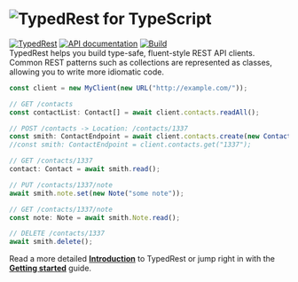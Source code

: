 # ![TypedRest](https://raw.githubusercontent.com/TypedRest/TypedRest-TypeScript/master/logo.svg) for TypeScript

[![TypedRest](https://img.shields.io/npm/v/typedrest.svg)](https://www.npmjs.com/package/typedrest)
[![API documentation](https://img.shields.io/badge/api-docs-orange.svg)](https://typescript.typedrest.net/)
[![Build](https://github.com/TypedRest/TypedRest-TypeScript/workflows/Build/badge.svg?branch=master)](https://github.com/TypedRest/TypedRest-TypeScript/actions?query=workflow%3ABuild)  
TypedRest helps you build type-safe, fluent-style REST API clients. Common REST patterns such as collections are represented as classes, allowing you to write more idiomatic code.

```typescript
const client = new MyClient(new URL("http://example.com/"));

// GET /contacts
const contactList: Contact[] = await client.contacts.readAll();

// POST /contacts -> Location: /contacts/1337
const smith: ContactEndpoint = await client.contacts.create(new Contact("Smith"));
//const smith: ContactEndpoint = client.contacts.get("1337");

// GET /contacts/1337
contact: Contact = await smith.read();

// PUT /contacts/1337/note
await smith.note.set(new Note("some note"));

// GET /contacts/1337/note
const note: Note = await smith.Note.read();

// DELETE /contacts/1337
await smith.delete();
```

Read a more detailed **[Introduction](https://typedrest.net/introduction/)** to TypedRest or jump right in with the **[Getting started](https://typedrest.net/getting-started/typescript/)** guide.
